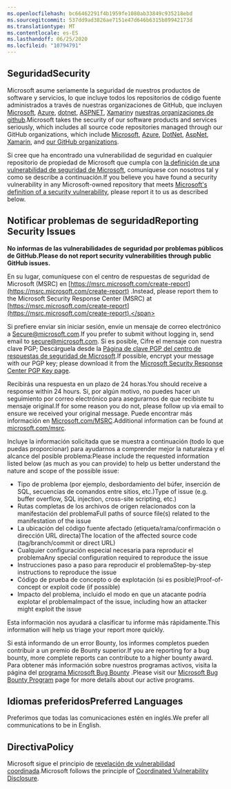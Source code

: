 ```yaml
---
ms.openlocfilehash: bc66462291f4b1959fe1080ab33849c935218ebd
ms.sourcegitcommit: 537dd9ad3826ae7151e47d646b6315b89942173d
ms.translationtype: MT
ms.contentlocale: es-ES
ms.lasthandoff: 06/25/2020
ms.locfileid: "10794791"
---
```

<!-- BEGIN MICROSOFT SECURITY.MD V0.0.5 BLOCK -->

## <span data-ttu-id="ba258-101">Seguridad</span><span class="sxs-lookup"><span data-stu-id="ba258-101">Security</span></span>

<span data-ttu-id="ba258-102">Microsoft asume seriamente la seguridad de nuestros productos de software y servicios, lo que incluye todos los repositorios de código fuente administrados a través de nuestras organizaciones de GitHub, que incluyen [Microsoft](https://github.com/Microsoft), [Azure](https://github.com/Azure), [dotnet](https://github.com/dotnet), [ASPNET](https://github.com/aspnet), [Xamarin](https://github.com/xamarin)y [nuestras organizaciones de github](https://opensource.microsoft.com/).</span><span class="sxs-lookup"><span data-stu-id="ba258-102">Microsoft takes the security of our software products and services seriously, which includes all source code repositories managed through our GitHub organizations, which include [Microsoft](https://github.com/Microsoft), [Azure](https://github.com/Azure), [DotNet](https://github.com/dotnet), [AspNet](https://github.com/aspnet), [Xamarin](https://github.com/xamarin), and [our GitHub organizations](https://opensource.microsoft.com/).</span></span>

<span data-ttu-id="ba258-103">Si cree que ha encontrado una vulnerabilidad de seguridad en cualquier repositorio de propiedad de Microsoft que cumpla con [la definición de una vulnerabilidad de seguridad de Microsoft](https://docs.microsoft.com/en-us/previous-versions/tn-archive/cc751383(v=technet.10)), comuníquese con nosotros tal y como se describe a continuación.</span><span class="sxs-lookup"><span data-stu-id="ba258-103">If you believe you have found a security vulnerability in any Microsoft-owned repository that meets [Microsoft's definition of a security vulnerability](https://docs.microsoft.com/en-us/previous-versions/tn-archive/cc751383(v=technet.10)), please report it to us as described below.</span></span>

## <span data-ttu-id="ba258-104">Notificar problemas de seguridad</span><span class="sxs-lookup"><span data-stu-id="ba258-104">Reporting Security Issues</span></span>

**<span data-ttu-id="ba258-105">No informas de las vulnerabilidades de seguridad por problemas públicos de GitHub.</span><span class="sxs-lookup"><span data-stu-id="ba258-105">Please do not report security vulnerabilities through public GitHub issues.</span></span>**

<span data-ttu-id="ba258-106">En su lugar, comuníquese con el centro de respuestas de seguridad de Microsoft (MSRC) en [https://msrc.microsoft.com/create-report](https://msrc.microsoft.com/create-report) .</span><span class="sxs-lookup"><span data-stu-id="ba258-106">Instead, please report them to the Microsoft Security Response Center (MSRC) at [https://msrc.microsoft.com/create-report](https://msrc.microsoft.com/create-report).</span></span>

<span data-ttu-id="ba258-107">Si prefiere enviar sin iniciar sesión, envíe un mensaje de correo electrónico a [Secure@microsoft.com](mailto:secure@microsoft.com).</span><span class="sxs-lookup"><span data-stu-id="ba258-107">If you prefer to submit without logging in, send email to [secure@microsoft.com](mailto:secure@microsoft.com).</span></span>  <span data-ttu-id="ba258-108">Si es posible, Cifre el mensaje con nuestra clave PGP; Descárguela desde la [Página de clave PGP del centro de respuestas de seguridad de Microsoft](https://www.microsoft.com/en-us/msrc/pgp-key-msrc).</span><span class="sxs-lookup"><span data-stu-id="ba258-108">If possible, encrypt your message with our PGP key; please download it from the [Microsoft Security Response Center PGP Key page](https://www.microsoft.com/en-us/msrc/pgp-key-msrc).</span></span>

<span data-ttu-id="ba258-109">Recibirás una respuesta en un plazo de 24 horas.</span><span class="sxs-lookup"><span data-stu-id="ba258-109">You should receive a response within 24 hours.</span></span> <span data-ttu-id="ba258-110">Si, por algún motivo, no puedes hacer un seguimiento por correo electrónico para asegurarnos de que recibiste tu mensaje original.</span><span class="sxs-lookup"><span data-stu-id="ba258-110">If for some reason you do not, please follow up via email to ensure we received your original message.</span></span> <span data-ttu-id="ba258-111">Puede encontrar más información en [Microsoft.com/MSRC](https://www.microsoft.com/msrc).</span><span class="sxs-lookup"><span data-stu-id="ba258-111">Additional information can be found at [microsoft.com/msrc](https://www.microsoft.com/msrc).</span></span> 

<span data-ttu-id="ba258-112">Incluye la información solicitada que se muestra a continuación (todo lo que puedas proporcionar) para ayudarnos a comprender mejor la naturaleza y el alcance del posible problema:</span><span class="sxs-lookup"><span data-stu-id="ba258-112">Please include the requested information listed below (as much as you can provide) to help us better understand the nature and scope of the possible issue:</span></span>

  * <span data-ttu-id="ba258-113">Tipo de problema (por ejemplo, desbordamiento del búfer, inserción de SQL, secuencias de comandos entre sitios, etc.)</span><span class="sxs-lookup"><span data-stu-id="ba258-113">Type of issue (e.g. buffer overflow, SQL injection, cross-site scripting, etc.)</span></span>
  * <span data-ttu-id="ba258-114">Rutas completas de los archivos de origen relacionados con la manifestación del problema</span><span class="sxs-lookup"><span data-stu-id="ba258-114">Full paths of source file(s) related to the manifestation of the issue</span></span>
  * <span data-ttu-id="ba258-115">La ubicación del código fuente afectado (etiqueta/rama/confirmación o dirección URL directa)</span><span class="sxs-lookup"><span data-stu-id="ba258-115">The location of the affected source code (tag/branch/commit or direct URL)</span></span>
  * <span data-ttu-id="ba258-116">Cualquier configuración especial necesaria para reproducir el problema</span><span class="sxs-lookup"><span data-stu-id="ba258-116">Any special configuration required to reproduce the issue</span></span>
  * <span data-ttu-id="ba258-117">Instrucciones paso a paso para reproducir el problema</span><span class="sxs-lookup"><span data-stu-id="ba258-117">Step-by-step instructions to reproduce the issue</span></span>
  * <span data-ttu-id="ba258-118">Código de prueba de concepto o de explotación (si es posible)</span><span class="sxs-lookup"><span data-stu-id="ba258-118">Proof-of-concept or exploit code (if possible)</span></span>
  * <span data-ttu-id="ba258-119">Impacto del problema, incluido el modo en que un atacante podría explotar el problema</span><span class="sxs-lookup"><span data-stu-id="ba258-119">Impact of the issue, including how an attacker might exploit the issue</span></span>

<span data-ttu-id="ba258-120">Esta información nos ayudará a clasificar tu informe más rápidamente.</span><span class="sxs-lookup"><span data-stu-id="ba258-120">This information will help us triage your report more quickly.</span></span>

<span data-ttu-id="ba258-121">Si está informando de un error Bounty, los informes completos pueden contribuir a un premio de Bounty superior.</span><span class="sxs-lookup"><span data-stu-id="ba258-121">If you are reporting for a bug bounty, more complete reports can contribute to a higher bounty award.</span></span> <span data-ttu-id="ba258-122">Para obtener más información sobre nuestros programas activos, visita la página del [programa Microsoft Bug Bounty](https://microsoft.com/msrc/bounty) .</span><span class="sxs-lookup"><span data-stu-id="ba258-122">Please visit our [Microsoft Bug Bounty Program](https://microsoft.com/msrc/bounty) page for more details about our active programs.</span></span>

## <span data-ttu-id="ba258-123">Idiomas preferidos</span><span class="sxs-lookup"><span data-stu-id="ba258-123">Preferred Languages</span></span>

<span data-ttu-id="ba258-124">Preferimos que todas las comunicaciones estén en inglés.</span><span class="sxs-lookup"><span data-stu-id="ba258-124">We prefer all communications to be in English.</span></span>

## <span data-ttu-id="ba258-125">Directiva</span><span class="sxs-lookup"><span data-stu-id="ba258-125">Policy</span></span>

<span data-ttu-id="ba258-126">Microsoft sigue el principio de [revelación de vulnerabilidad coordinada](https://www.microsoft.com/en-us/msrc/cvd).</span><span class="sxs-lookup"><span data-stu-id="ba258-126">Microsoft follows the principle of [Coordinated Vulnerability Disclosure](https://www.microsoft.com/en-us/msrc/cvd).</span></span>

<!-- END MICROSOFT SECURITY.MD BLOCK -->
